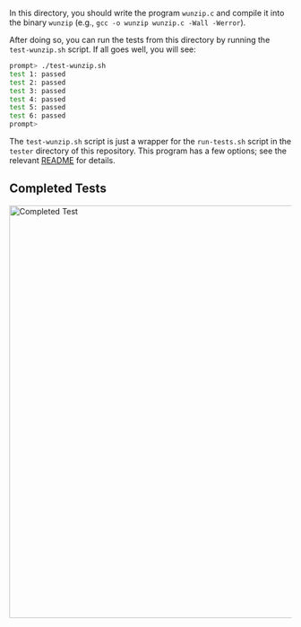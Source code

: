 
In this directory, you should write the program `wunzip.c` and compile it into
the binary `wunzip` (e.g., `gcc -o wunzip wunzip.c -Wall -Werror`).

After doing so, you can run the tests from this directory by running the
`test-wunzip.sh` script. If all goes well, you will see:

```sh
prompt> ./test-wunzip.sh
test 1: passed
test 2: passed
test 3: passed
test 4: passed
test 5: passed
test 6: passed
prompt>
```

The `test-wunzip.sh` script is just a wrapper for the `run-tests.sh` script in
the `tester` directory of this repository. This program has a few options; see
the relevant
[README](https://github.com/remzi-arpacidusseau/ostep-projects/blob/master/tester/README.md)
for details.
## Completed Tests
<img width="736" alt="Completed Test" src="https://github.com/user-attachments/assets/06d0a850-4ce4-4c5a-844b-a54de2ac23a3" />

